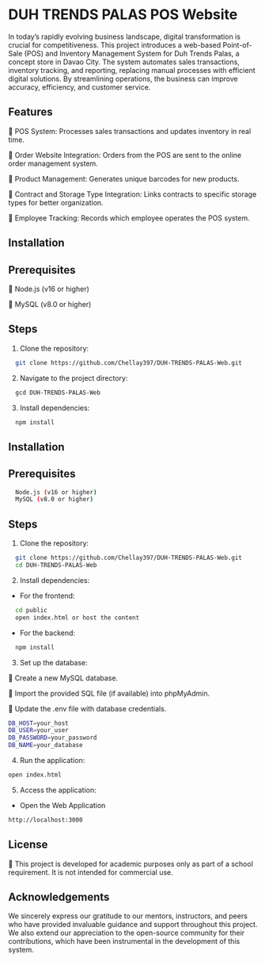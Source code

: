 
# DUH TRENDS PALAS POS Website

In today’s rapidly evolving business landscape, digital transformation is crucial for competitiveness. This project introduces a web-based Point-of-Sale (POS) and Inventory Management System for Duh Trends Palas, a concept store in Davao City. The system automates sales transactions, inventory tracking, and reporting, replacing manual processes with efficient digital solutions. By streamlining operations, the business can improve accuracy, efficiency, and customer service.


## Features

🔹 POS System: Processes sales transactions and updates inventory in real time.

🔹 Order Website Integration: Orders from the POS are sent to the online order management system.

🔹 Product Management: Generates unique barcodes for new products.

🔹 Contract and Storage Type Integration: Links contracts to specific storage types for better organization.

🔹 Employee Tracking: Records which employee operates the POS system.




## Installation
## Prerequisites
🚀 Node.js (v16 or higher)

💾 MySQL (v8.0 or higher)
## Steps
1. Clone the repository:
```bash
  git clone https://github.com/Chellay397/DUH-TRENDS-PALAS-Web.git
```

2. Navigate to the project directory:
```bash
  gcd DUH-TRENDS-PALAS-Web
```

3. Install dependencies:
```bash
  npm install
```


## Installation

## Prerequisites

```bash
  Node.js (v16 or higher)
  MySQL (v8.0 or higher)
```

## Steps    
1. Clone the repository:
```bash
  git clone https://github.com/Chellay397/DUH-TRENDS-PALAS-Web.git
  cd DUH-TRENDS-PALAS-Web
```

2. Install dependencies:
- For the frontend:
```bash
  cd public
  open index.html or host the content
```
- For the backend:
```bash
  npm install
```

3. Set up the database:

🔹 Create a new MySQL database.

🔹 Import the provided SQL file (if available) into phpMyAdmin.

🔹 Update the .env file with database credentials.
```bash
DB_HOST=your_host
DB_USER=your_user
DB_PASSWORD=your_password
DB_NAME=your_database
```

4. Run the application:
```bash
open index.html
```

5. Access the application:
- Open the Web Application
```bash
http://localhost:3000
```
## License

📜 This project is developed for academic purposes only as part of a school requirement. It is not intended for commercial use.


## Acknowledgements

We sincerely express our gratitude to our mentors, instructors, and peers who have provided invaluable guidance and support throughout this project. We also extend our appreciation to the open-source community for their contributions, which have been instrumental in the development of this system. 
